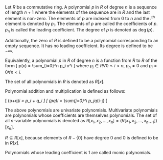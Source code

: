 Let $R$ be a commutative ring. A polynomial $p$ in $R$ of degree $n$ is a sequence of length $n+1$
where the elements of the sequence are in $R$ and the last element is non-zero.
The elements of $p$ are indexed from 0 to $n$ and the $i^{\textrm{th}}$ element is denoted by $p_i$.
The elements of $p$ are called the coefficients of $p$.
$p_n$ is called the leading coefficient.
The degree of $p$ is denoted as $\deg(p)$.

Additionally, the zero of $R$ is defined to be a polynomial corresponding to an empty sequence.
It has no leading coefficient. Its degree is defined to be $-\infty$.

Equivalently, a polynomial $p$ in $R$ of degree $n$ is a function from $R$ to $R$ of the form
\[ p(x) = \sum_{i=0}^n p_i x^i \]
where $p_i \in R \forall 0 \le i < n$, $p_n \neq 0$ and $p_i = 0 \forall n < i$.

The set of all polynomials in $R$ is denoted as $R[x]$.

Polynomial addition and multiplication is defined as follows:

\[ (p+q)_i = p_i + q_i \]
\[ (pq)_i = \sum_{j=0}^i p_jq_{i-j} \]

The above polynomials are univariate polynomials.
Multivariate polynomials are polynomials whose coefficients are themselves polynomials.
The set of all $n$-variable polynomials is denoted as
$R[x_1, x_2, \ldots, x_n] = (R[x_1, x_2, \ldots, x_{n-1}])[x_n]$.

$R \subseteq R[x]$, because elements of $R-\{0\}$ have degree 0 and 0 is defined to be in $R[x]$.

Polynomials whose leading coefficient is 1 are called monic polynomials.

